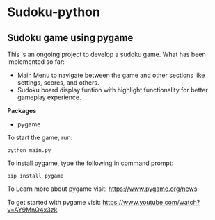 # Sudoku-python
## Sudoku game using pygame

This is an ongoing project to develop a sudoku game.
What has been implemented so far:
- Main Menu to navigate between the game and other sections like settings, scores, and others.
- Sudoku board display funtion with highlight functionality for better gameplay experience.

**Packages**

- pygame

To start the game, run:

```
python main.py
```

To install pygame, type the following in command prompt:
```
pip install pygame
```

To Learn more about pygame visit: https://www.pygame.org/news

To get started with pygame visit: https://www.youtube.com/watch?v=AY9MnQ4x3zk

